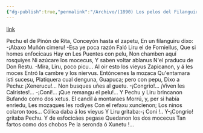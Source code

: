 ```yaml
---
{"dg-publish":true,"permalink":"/Archivo/(1890) Los pelos del Filanguiru/","tags":["#Siglo_19","Meridional","a1890","Alfredo_García_Dóriga","escrito","Lena","poema"]}
---
```


[link](https://asturies.com/cavedaynava/lospelosdelfilanguiru.txt)

Pechu el de Pinón de Rita,
Conceyón hasta el zapetu,
En un filanguiru dixo:
-¡Abaxo Muñón cimeru!
-Esa ye poca razón
Faló Liru el de Forniellus,
Que si homes enfocicaus
Hay en Les Puentes con pelu,
Non chamben aquí rosquiyes
Ni azúcare los mocecus,
Y saben voItar ablanus
N'el praducu de Don Restu.
-Mira, Liru, poco picu...
Al oir esto los vieyus
Zapicanon, y á les moces
Entró la cambre y los niervus.
Entóncenes la mozaca
Qu'entamara isti sucesu,
Platiquera cual denguna,
Guapuca; pero con pepu,
Dixo a Pechu: ¡Xenerucu!...
Non busques uñes al guetu.
-¡Congrio!... ¡Viven les Calristes!...
-¡Coni!... ¡Que remangu el pelu!...
Y Pechu y Liru brincanon
Bufando como dos xetus.
EI candil á montaraes
Morrú, y, per si había enriedu,
Les mozaques les rodiyes
Con el refaxu xuncienon;
Los ninos colaron toos...
Cólica daba á los vieyus
Y Liru gritaba:-¡ Coni !..
Y-¡Congrio! gritaba Pechu.
Y de esfocicáes pegase
Quedanon los dos mocecus
Tan fartos como dos chobos
Pe la seronda ó Xunetu !...